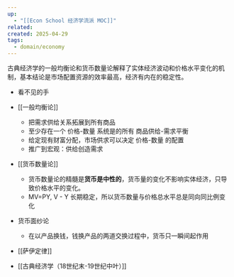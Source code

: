 ```yaml
---
up:
  - "[[Econ School 经济学流派 MOC]]"
related: 
created: 2025-04-29
tags:
  - domain/economy
---
```


古典经济学的一般均衡论和货币数量论解释了实体经济波动和价格水平变化的机制，基本结论是市场配置资源的效率最高，经济有内在的稳定性。

- 看不见的手
- [[一般均衡论]]
	- 把需求供给关系拓展到所有商品
	- 至少存在一个 价格-数量 系统是的所有 商品供给-需求平衡
	- 给定现有财富分配，市场供求可以决定 价格-数量 的配置
	- 推广到宏观：供给创造需求
- [[货币数量论]]
	- 货币数量论的精髓是**货币是中性的**，货币量的变化不影响实体经济，只导致价格水平的变化。
	- MV=PY, V - Y 长期稳定，所以货币数量与价格总水平总是同向同比例变化
- 货币面纱论
	- 在以产品换钱，钱换产品的两道交换过程中，货币只一瞬间起作用
- [[萨伊定律]]




- [[古典经济学（18世纪末-19世纪中叶）]]